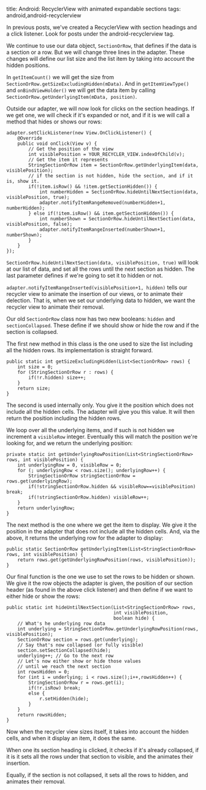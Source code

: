 title: Android: RecyclerView with animated expandable sections
tags: android,android-recyclerview

In previous posts, we've created a RecyclerView with section headings and a click listener. Look for posts under the android-recyclerview tag. 

We continue to use our data object, `SectionOrRow`, that defines if the data is a section or a row. But we will change three lines in the adapter. These changes will define our list size and the list item by taking into account the hidden positions.

In `getItemCount()` we will get the size from `SectionOrRow.getSizeExcludingHidden(mData)`. And in `getItemViewType()` and `onBindViewHolder()` we will get the data item by calling `SectionOrRow.getUnderlyingItem(mData, position)`.

Outside our adapter, we will now look for clicks on the section headings. If we get one, we will check if it's expanded or not, and if it is we will call a method that hides or shows our rows:

    adapter.setClickListener(new View.OnClickListener() {
        @Override
        public void onClick(View v) {
            // Get the position of the view
            int visiblePosition = YOUR_RECYCLER_VIEW.indexOfChild(v);
            // Get the item it represents
            StringSectionOrRow item = SectionOrRow.getUnderlyingItem(data, visiblePosition);
            // if the section is not hidden, hide the section, and if it is, show it.
            if(!item.isRow() && !item.getSectionHidden()) {
                int numberHidden = SectionOrRow.hideUntilNextSection(data, visiblePosition, true);
                adapter.notifyItemRangeRemoved(numberHidden+1, numberHidden);
            } else if(!item.isRow() && item.getSectionHidden()) {
                int numberShown = SectionOrRow.hideUntilNextSection(data, visiblePosition, false);
                adapter.notifyItemRangeInserted(numberShown+1, numberShown);
            }
        }
    });

`SectionOrRow.hideUntilNextSection(data, visiblePosition, true)` will look at our list of data, and set all the rows until the next section as hidden. The last parameter defines if we're going to set it to hidden or not.

`adapter.notifyItemRangeInserted(visiblePosition+1, hidden)` tells our recycler view to animate the insertion of our views, or to animate their delection. That is, when we set our underlying data to hidden, we want the recycler view to animate their removal.

Our old `SectionOrRow` class now has two new booleans: `hidden` and `sectionCollapsed`. These define if we should show or hide the row and if the section is collapsed.

The first new method in this class is the one used to size the list including all the hidden rows. Its implementation is straight forward.

    public static int getSizeExcludingHidden(List<SectionOrRow> rows) {
        int size = 0;
        for (StringSectionOrRow r : rows) {
            if(!r.hidden) size++;
        }
        return size;
    }

The second is used internally only. You give it the position which does not include all the hidden cells. The adapter will give you this value. It will then return the position including the hidden rows.

We loop over all the underlying items, and if such is not hidden we increment a `visibleRow` integer. Eventually this will match the position we're looking for, and we return the underlying position:

    private static int getUnderlyingRowPosition(List<StringSectionOrRow> rows, int visiblePosition) {
        int underlyingRow = 0, visibleRow = 0;
        for (; underlyingRow < rows.size(); underlyingRow++) {
            StringSectionOrRow stringSectionOrRow = rows.get(underlyingRow);
            if(!stringSectionOrRow.hidden && visibleRow==visiblePosition) break;
            if(!stringSectionOrRow.hidden) visibleRow++;
        }
        return underlyingRow;
    }

The next method is the one where we get the item to display. We give it the position in the adapter that does not include all the hidden cells. And, via the above, it returns the underlying row for the adapter to display:

    public static SectionOrRow getUnderlyingItem(List<StringSectionOrRow> rows, int visiblePosition) {
        return rows.get(getUnderlyingRowPosition(rows, visiblePosition));
    }

Our final function is the one we use to set the rows to be hidden or shown. We give it the row objects the adapter is given, the position of our section header (as found in the above click listener) and then define if we want to either hide or show the rows:

    public static int hideUntilNextSection(List<StringSectionOrRow> rows,
                                           int visiblePosition,
                                           boolean hide) {
        // What's he underlying row data
        int underlying = StringSectionOrRow.getUnderlyingRowPosition(rows, visiblePosition);
        SectionOrRow section = rows.get(underlying);
        // Say that's now collapsed (or fully visible)
        section.setSectionCollapsed(hide);
        underlying++; // Go to the next row
        // Let's now either show or hide those values
        // until we reach the next section
        int rowsHidden = 0;
        for (int i = underlying; i < rows.size();i++,rowsHidden++) {
            StringSectionOrRow r = rows.get(i);
            if(!r.isRow) break;
            else {
                r.setHidden(hide);
            }
        }
        return rowsHidden;
    }

Now when the recycler view sizes itself, it takes into account the hidden cells, and when it display an item, it does the same. 

When one its section heading is clicked, it checks if it's already collapsed, if it is it sets all the rows under that section to visible, and the animates their insertion. 

Equally, if the section is not collapsed, it sets all the rows to hidden, and animates their removal.

